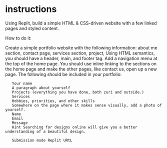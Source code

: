 # instructions
Using Replit, build a simple HTML & CSS-driven website with a few linked pages and styled content.

How to do it:

Create a simple portfolio website with the following information: about me section, contact page, services section, project, Using HTML semantics, you should have a header, main, and footer tag. Add a navigation menu at the top of the home page. You should use inline linking to the sections on the home page and make the other pages, like contact us, open up a new page.
      The following should be included in your portfolio: 

       Your name
       A paragraph about yourself
       Projects (everything you have done, both zuri and outside.)
       Services 
       Hobbies, priorities, and other skills
       Somewhere on the page where it makes sense visually, add a photo of yourself.
       Name
       Email
       Message
       Hint Searching for designs online will give you a better understanding of a beautiful design.

       Submission mode Replit URtL
